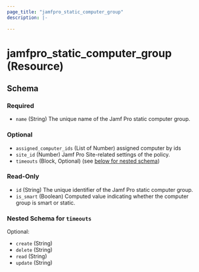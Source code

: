 ```yaml
---
page_title: "jamfpro_static_computer_group"
description: |-
  
---
```


# jamfpro_static_computer_group (Resource)


<!-- schema generated by tfplugindocs -->
## Schema

### Required

- `name` (String) The unique name of the Jamf Pro static computer group.

### Optional

- `assigned_computer_ids` (List of Number) assigned computer by ids
- `site_id` (Number) Jamf Pro Site-related settings of the policy.
- `timeouts` (Block, Optional) (see [below for nested schema](#nestedblock--timeouts))

### Read-Only

- `id` (String) The unique identifier of the Jamf Pro static computer group.
- `is_smart` (Boolean) Computed value indicating whether the computer group is smart or static.

<a id="nestedblock--timeouts"></a>
### Nested Schema for `timeouts`

Optional:

- `create` (String)
- `delete` (String)
- `read` (String)
- `update` (String)